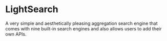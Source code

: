 # LightSearch
 A very simple and aesthetically pleasing aggregation search engine that comes with nine built-in search engines and also allows users to add their own APIs.
